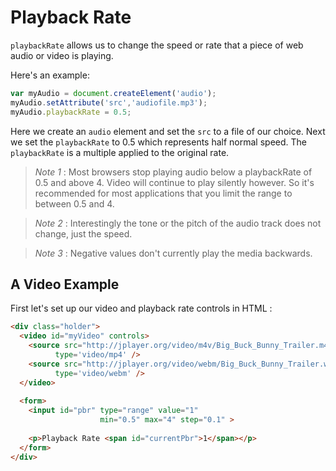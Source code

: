 Playback Rate
=============

```playbackRate``` allows us to change the speed or rate that a piece of web audio or video is playing.

Here's an example:

`````javascript
var myAudio = document.createElement('audio');
myAudio.setAttribute('src','audiofile.mp3');
myAudio.playbackRate = 0.5;
`````

Here we create an ```audio``` element and set the ```src``` to a file of our choice. Next we set the ```playbackRate``` to 0.5 which represents half normal speed. The ```playbackRate``` is a multiple applied to the original rate.


> *Note 1* : Most browsers stop playing audio below a playbackRate of 0.5 and above 4. Video will continue to play silently however. So it's recommended for most applications that you limit the range to between 0.5 and 4.

> *Note 2* : Interestingly the tone or the pitch of the audio track does not change, just the speed.

> *Note 3* : Negative values don't currently play the media backwards.


A Video Example
---------------

First let's set up our video and playback rate controls in HTML :

`````html
<div class="holder">
  <video id="myVideo" controls>
    <source src="http://jplayer.org/video/m4v/Big_Buck_Bunny_Trailer.m4v" 
          type='video/mp4' />
    <source src="http://jplayer.org/video/webm/Big_Buck_Bunny_Trailer.webm" 
          type='video/webm' />
  </video>
 
  <form>
    <input id="pbr" type="range" value="1" 
                    min="0.5" max="4" step="0.1" >
 
    <p>Playback Rate <span id="currentPbr">1</span></p>
  </form>
</div>

`````

